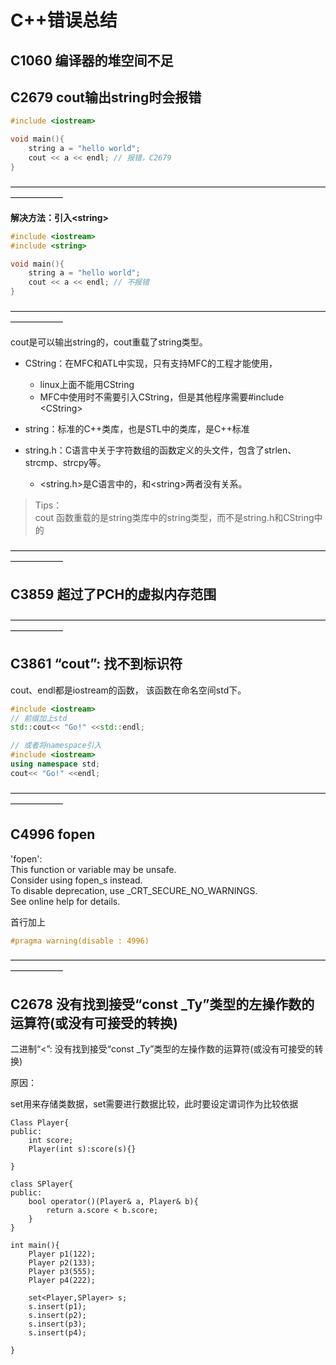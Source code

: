 # C++错误总结

## C1060 编译器的堆空间不足

## C2679 cout输出string时会报错
```cpp
#include <iostream>

void main(){
    string a = "hello world";
    cout << a << endl; // 报错，C2679
}
```
——————————————————————————————————————————      

**解决方法：引入\<string>**

```cpp
#include <iostream>
#include <string>

void main(){
    string a = "hello world";
    cout << a << endl; // 不报错
}
```

——————————————————————————————————————————      

cout是可以输出string的，cout重载了string类型。  

- CString：在MFC和ATL中实现，只有支持MFC的工程才能使用，
    - linux上面不能用CString
    - MFC中使用时不需要引入CString，但是其他程序需要#include \<CString>

- string：标准的C++类库，也是STL中的类库，是C++标准
  
- string.h：C语言中关于字符数组的函数定义的头文件，包含了strlen、strcmp、strcpy等。
    - \<string.h>是C语言中的，和\<string>两者没有关系。

> Tips：    
> cout 函数重载的是string类库中的string类型，而不是string.h和CString中的    

——————————————————————————————————————————      


## C3859 超过了PCH的虚拟内存范围

——————————————————————————————————————————      

## C3861 “cout”: 找不到标识符

cout、endl都是iostream的函数，
该函数在命名空间std下。

```cpp
#include <iostream>
// 前缀加上std
std::cout<< "Go!" <<std::endl;

// 或者将namespace引入
#include <iostream>
using namespace std;
cout<< "Go!" <<endl;


```
——————————————————————————————————————————      

## C4996 fopen 
'fopen':    
This function or variable may be unsafe.    
Consider using fopen_s instead.     
To disable deprecation, use _CRT_SECURE_NO_WARNINGS.    
See online help for details.    

首行加上
```cpp
#pragma warning(disable : 4996) 

```

——————————————————————————————————————————      



## C2678 没有找到接受“const _Ty”类型的左操作数的运算符(或没有可接受的转换)	

二进制“<”: 没有找到接受“const _Ty”类型的左操作数的运算符(或没有可接受的转换)

原因：

set用来存储类数据，set需要进行数据比较，此时要设定谓词作为比较依据

```
Class Player{
public:
	int score;
	Player(int s):score(s){}
    
}

class SPlayer{
public:
    bool operator()(Player& a, Player& b){
        return a.score < b.score;
    }
}

int main(){
    Player p1(122);
    Player p2(133);
    Player p3(555);
    Player p4(222);
    
   	set<Player,SPlayer> s;
   	s.insert(p1);
   	s.insert(p2);
   	s.insert(p3);
   	s.insert(p4);
    
}
```

